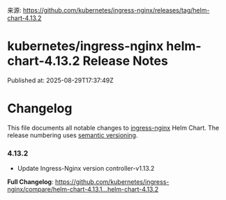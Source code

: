 来源: https://github.com/kubernetes/ingress-nginx/releases/tag/helm-chart-4.13.2

# kubernetes/ingress-nginx helm-chart-4.13.2 Release Notes

Published at: 2025-08-29T17:37:49Z

# Changelog

This file documents all notable changes to [ingress-nginx](https://github.com/kubernetes/ingress-nginx) Helm Chart. The release numbering uses [semantic versioning](http://semver.org).

### 4.13.2

* Update Ingress-Nginx version controller-v1.13.2

**Full Changelog**: https://github.com/kubernetes/ingress-nginx/compare/helm-chart-4.13.1...helm-chart-4.13.2